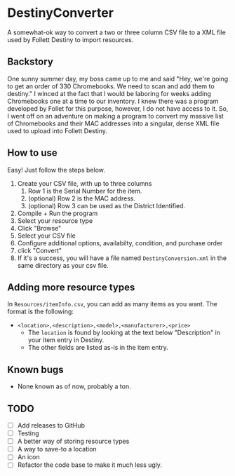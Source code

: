 # DestinyConverter

A somewhat-ok way to convert a two or three column CSV file to a XML file used by Follett Destiny to import resources.

## Backstory

One sunny summer day, my boss came up to me and said "Hey, we're going to get an order of 330 Chromebooks. We need to
scan and add them to destiny." I winced at the fact that I would be laboring for weeks adding Chromebooks one at a time
to our inventory. I knew there was a program developed by Follet for this purpose, however, I do not have access to it.
So, I went off on an adventure on making a program to convert my massive list of Chromebooks and their MAC addresses
into a singular, dense XML file used to upload into Follett Destiny.

## How to use

Easy! Just follow the steps below.

1) Create your CSV file, with up to three columns
    1) Row 1 is the Serial Number for the item.
    2) (optional) Row 2 is the MAC address.
    3) (optional) Row 3 can be used as the District Identified.
2) Compile + Run the program
3) Select your resource type
4) Click "Browse"
5) Select your CSV file
6) Configure additional options, availabilty, condition, and purchase order
7) click "Convert"
8) If it's a success, you will have a file named `DestinyConversion.xml` in the same directory as your csv file.

## Adding more resource types

In `Resources/itemInfo.csv`, you can add as many items as you want. The format is the following:

* `<location>,<description>,<model>,<manufacturer>,<price>`
    * The `location` is found by looking at the text below "Description" in your item entry in Destiny.
    * The other fields are listed as-is in the item entry.

## Known bugs

- None known as of now, probably a ton.

## TODO

* [ ] Add releases to GitHub
* [ ] Testing
* [ ] A better way of storing resource types
* [ ] A way to save-to a location
* [ ] An icon
* [ ] Refactor the code base to make it much less ugly.